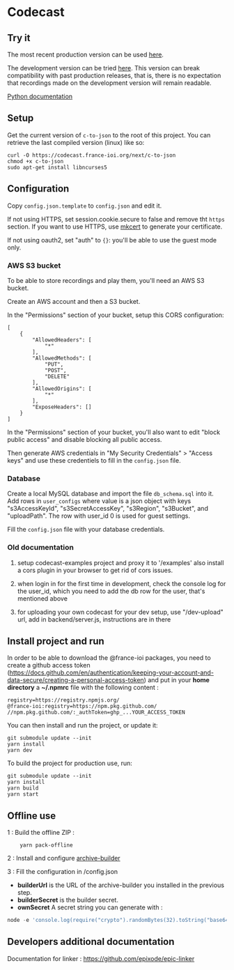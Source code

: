 # Codecast

## Try it

The most recent production version can be used
[here](https://codecast.france-ioi.org/v5/).

The development version can be tried
[here](https://codecast.france-ioi.org/next/).
This version can break compatibility with past production releases, that
is, there is no expectation that recordings made on the development
version will remain readable.

[Python documentation](docs/python.md)


## Setup

Get the current version of `c-to-json` to the root of this project. You can retrieve the last compiled version (linux) like so:

```
curl -O https://codecast.france-ioi.org/next/c-to-json
chmod +x c-to-json
sudo apt-get install libncurses5
```

## Configuration

Copy `config.json.template` to `config.json` and edit it.

If not using HTTPS, set session.cookie.secure to false and remove tht `https` section.
If you want to use HTTPS, use [mkcert](https://web.dev/articles/how-to-use-local-https) to generate your certificate.

If not using oauth2, set "auth" to `{}`: you'll be able to use the guest mode only.

### AWS S3 bucket

To be able to store recordings and play them, you'll need an AWS S3 bucket.

Create an AWS account and then a S3 bucket.

In the "Permissions" section of your bucket, setup this CORS configuration:

```
[
    {
        "AllowedHeaders": [
            "*"
        ],
        "AllowedMethods": [
            "PUT",
            "POST",
            "DELETE"
        ],
        "AllowedOrigins": [
            "*"
        ],
        "ExposeHeaders": []
    }
]
```

In the "Permissions" section of your bucket, you'll also want to edit "block public access" and disable blocking all public access.

Then generate AWS credentials in "My Security Credentials" > "Access keys" and use these credentiels to fill in the `config.json` file.

### Database

Create a local MySQL database and import the file `db_schema.sql` into it.
Add rows in `user_configs` where value is a json object with keys
"s3AccessKeyId", "s3SecretAccessKey", "s3Region", "s3Bucket", and
"uploadPath".  The row with user_id 0 is used for guest settings.

Fill the `config.json` file with your database credentials.

### Old documentation

1. setup codecast-examples project and proxy it
to '/examples' also install a cors plugin in your browser to get rid of cors issues.

2. when login in for the first time in development, check the console log for the user_id, which you need to add the db row for the user, that's mentioned above

3. for uploading your own codecast for your dev setup, use "/dev-upload" url, add in backend/server.js, instructions are in there


## Install project and run

In order to be able to download the @france-ioi packages, you need to create a github access token (https://docs.github.com/en/authentication/keeping-your-account-and-data-secure/creating-a-personal-access-token) and put in your **home directory** a **~/.npmrc** file with the following content :

    registry=https://registry.npmjs.org/
    @france-ioi:registry=https://npm.pkg.github.com/
    //npm.pkg.github.com/:_authToken=ghp_...YOUR_ACCESS_TOKEN

You can then install and run the project, or update it:

    git submodule update --init
    yarn install
    yarn dev

To build the project for production use, run:

    git submodule update --init
    yarn install
    yarn build
    yarn start


## Offline use

1 : Build the offline ZIP :
```
    yarn pack-offline
```

2 : Install and configure [archive-builder](https://github.com/France-ioi/archive-builder)

3 : Fill the configuration in /config.json

- **builderUrl** is the URL of the archive-builder you installed in the previous step.
- **builderSecret** is the builder secret.
- **ownSecret** A secret string you can generate with :
```javascript
node -e 'console.log(require("crypto").randomBytes(32).toString("base64"))'
```

## Developers additional documentation

Documentation for linker : https://github.com/epixode/epic-linker
